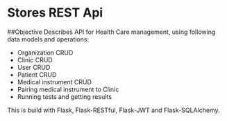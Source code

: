# Stores REST Api



##Objective
Describes API for Health Care management, using following data models and operations:
- Organization CRUD
- Clinic CRUD
- User CRUD
- Patient CRUD
- Medical instrument CRUD
- Pairing medical instrument to Clinic
- Running tests and getting results



This is build with Flask, Flask-RESTful, Flask-JWT and Flask-SQLAlchemy.